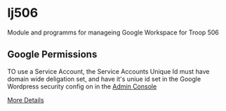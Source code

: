 
lj506
=====


Module and programms for manageing Google Workspace for Troop 506



Google Permissions
------------------

TO use a Service Account, the Service Accounts Unique Id must have
domain wide deligation set, and have it's uniue id
set in the Google Wordpress security config on in the
[Admin Console](https://admin.google.com/u/2/ac/owl/domainwidedelegation)

[More Details](https://developers.google.com/identity/protocols/oauth2/service-account#delegatingauthority)

